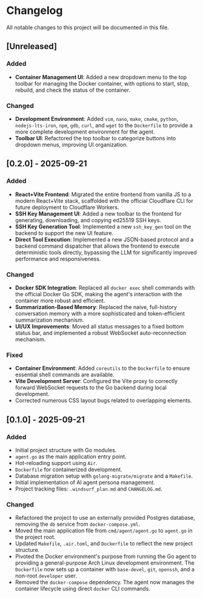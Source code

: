 # Changelog

All notable changes to this project will be documented in this file.

## [Unreleased]

### Added

- **Container Management UI**: Added a new dropdown menu to the top toolbar for managing the Docker container, with options to start, stop, rebuild, and check the status of the container.

### Changed

- **Development Environment**: Added `vim`, `nano`, `make`, `cmake`, `python`, `nodejs-lts-iron`, `npm`, `gdb`, `curl`, and `wget` to the `Dockerfile` to provide a more complete development environment for the agent.
- **Toolbar UI**: Refactored the top toolbar to categorize buttons into dropdown menus, improving UI organization.

## [0.2.0] - 2025-09-21

### Added

- **React+Vite Frontend**: Migrated the entire frontend from vanilla JS to a modern React+Vite stack, scaffolded with the official Cloudflare CLI for future deployment to Cloudflare Workers.
- **SSH Key Management UI**: Added a new toolbar to the frontend for generating, downloading, and copying ed25519 SSH keys.
- **SSH Key Generation Tool**: Implemented a new `ssh_key_gen` tool on the backend to support the new UI feature.
- **Direct Tool Execution**: Implemented a new JSON-based protocol and a backend command dispatcher that allows the frontend to execute deterministic tools directly, bypassing the LLM for significantly improved performance and responsiveness.

### Changed

- **Docker SDK Integration**: Replaced all `docker exec` shell commands with the official Docker Go SDK, making the agent's interaction with the container more robust and efficient.
- **Summarization-Based Memory**: Replaced the naive, full-history conversation memory with a more sophisticated and token-efficient summarization mechanism.
- **UI/UX Improvements**: Moved all status messages to a fixed bottom status bar, and implemented a robust WebSocket auto-reconnection mechanism.

### Fixed

- **Container Environment**: Added `coreutils` to the `Dockerfile` to ensure essential shell commands are available.
- **Vite Development Server**: Configured the Vite proxy to correctly forward WebSocket requests to the Go backend during local development.
- Corrected numerous CSS layout bugs related to overlapping elements.

## [0.1.0] - 2025-09-21

### Added

- Initial project structure with Go modules.
- `agent.go` as the main application entry point.
- Hot-reloading support using `Air`.
- `Dockerfile` for containerized development.
- Database migration setup with `golang-migrate/migrate` and a `Makefile`.
- Initial implementation of AI agent persona management.
- Project tracking files: `.windsurf_plan.md` and `CHANGELOG.md`.

### Changed

- Refactored the project to use an externally provided Postgres database, removing the `db` service from `docker-compose.yml`.
- Moved the main application file from `cmd/agent/agent.go` to `agent.go` in the project root.
- Updated `Makefile`, `.air.toml`, and `Dockerfile` to reflect the new project structure.
- Pivoted the Docker environment's purpose from running the Go agent to providing a general-purpose Arch Linux development environment. The `Dockerfile` now sets up a container with `base-devel`, `git`, `openssh`, and a non-root `developer` user.
- Removed the `docker-compose` dependency. The agent now manages the container lifecycle using direct `docker` CLI commands.
